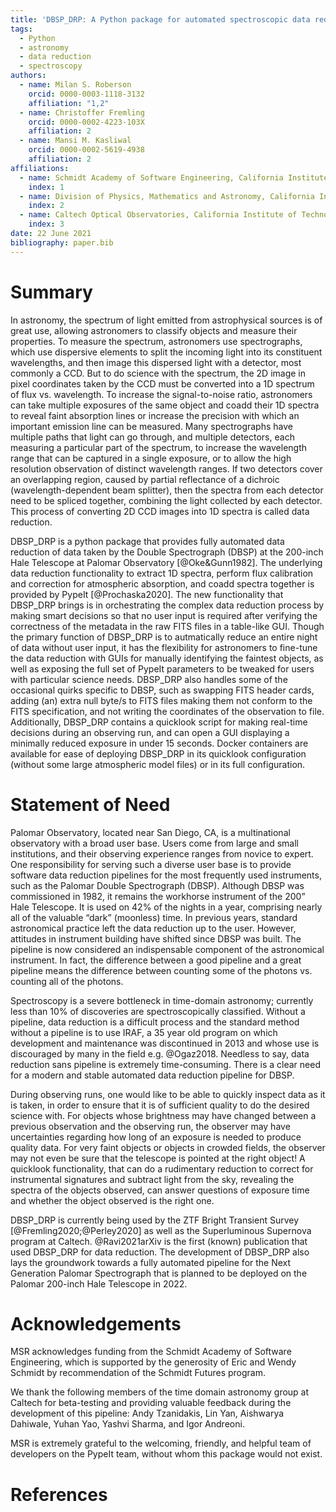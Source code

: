 ```yaml
---
title: 'DBSP_DRP: A Python package for automated spectroscopic data reduction of DBSP data'
tags:
  - Python
  - astronomy
  - data reduction
  - spectroscopy
authors:
  - name: Milan S. Roberson
    orcid: 0000-0003-1118-3132
    affiliation: "1,2"
  - name: Christoffer Fremling
    orcid: 0000-0002-4223-103X
    affiliation: 2
  - name: Mansi M. Kasliwal
    orcid: 0000-0002-5619-4938
    affiliation: 2
affiliations:
  - name: Schmidt Academy of Software Engineering, California Institute of Technology
    index: 1
  - name: Division of Physics, Mathematics and Astronomy, California Institute of Technology
    index: 2
  - name: Caltech Optical Observatories, California Institute of Technology
    index: 3
date: 22 June 2021
bibliography: paper.bib
---
```


# Summary

<!--
A summary describing the high-level functionality and purpose of the software for a diverse, non-specialist audience.
-->

In astronomy, the spectrum of light emitted from astrophysical sources is of
great use, allowing astronomers to classify objects and measure their
properties.
To measure the spectrum, astronomers use spectrographs, which use dispersive
elements to split the incoming light into its constituent wavelengths, and then
image this dispersed light with a detector, most commonly a CCD.
But to do science with the spectrum, the 2D image in pixel coordinates taken by
the CCD must be converted into a 1D spectrum of flux vs. wavelength.
To increase the signal-to-noise ratio, astronomers can take multiple exposures
of the same object and coadd their 1D spectra to reveal faint absorption lines
or increase the precision with which an important emission line can be measured.
Many spectrographs have multiple paths that light can go through, and multiple
detectors, each measuring a particular part of the spectrum, to increase the
wavelength range that can be captured in a single exposure, or to allow the
high resolution observation of distinct wavelength ranges.
If two detectors cover an overlapping region, caused by partial reflectance of
a dichroic (wavelength-dependent beam splitter), then the spectra from each
detector need to be spliced together, combining the light collected by each
detector.
This process of converting 2D CCD images into 1D spectra is called data
reduction.

DBSP_DRP is a python package that provides fully automated data reduction of
data taken by the Double Spectrograph (DBSP) at the 200-inch Hale Telescope at
Palomar Observatory [@Oke&Gunn1982].
The underlying data reduction functionality to extract 1D spectra, perform flux
calibration and correction for atmospheric absorption, and coadd spectra
together is provided by PypeIt [@Prochaska2020].
The new functionality that DBSP_DRP brings is in orchestrating the complex data
reduction process by making smart decisions so that no user input is required
after verifying the correctness of the metadata in the raw FITS files in a
table-like GUI.
Though the primary function of DBSP_DRP is to autmatically reduce an entire
night of data without user input, it has the flexibility for astronomers to
fine-tune the data reduction with GUIs for manually identifying the faintest
objects, as well as exposing the full set of PypeIt parameters to be tweaked
for users with particular science needs.
DBSP_DRP also handles some of the occasional quirks specific to DBSP, such as
swapping FITS header cards, adding (an) extra null byte/s to FITS files making
them not conform to the FITS specification, and not writing the coordinates of
the observation to file.
Additionally, DBSP_DRP contains a quicklook script for making real-time
decisions during an observing run, and can open a GUI displaying a minimally
reduced exposure in under 15 seconds.
Docker containers are available for ease of deploying DBSP_DRP in its quicklook
configuration (without some large atmospheric model files) or in its full
configuration.

# Statement of Need

<!--
A Statement of Need section that clearly illustrates the research purpose of the software.
-->

Palomar Observatory, located near San Diego, CA, is a multinational observatory
with a broad user base.
Users come from large and small institutions, and their observing experience
ranges from novice to expert.
One responsibility for serving such a diverse user base is to provide software
data reduction pipelines for the most frequently used instruments, such as the
Palomar Double Spectrograph (DBSP).
Although DBSP was commissioned in 1982, it remains the workhorse instrument of
the 200” Hale Telescope.
It is used on 42% of the nights in a year, comprising nearly all of the
valuable “dark” (moonless) time.
In previous years, standard astronomical practice left the data reduction up to
the user.
However, attitudes in instrument building have shifted since DBSP was built.
The pipeline is now considered an indispensable component of the astronomical
instrument.
In fact, the difference between a good pipeline and a great pipeline means the
difference between counting some of the photons vs. counting all of the photons.

Spectroscopy is a severe bottleneck in time-domain astronomy; currently less
than 10% of discoveries are spectroscopically classified.
Without a pipeline, data reduction is a difficult process and the standard
method without a pipeline is to use IRAF, a 35 year old program on which
development and maintenance was discontinued in 2013 and whose use is
discouraged by many in the field e.g. @Ogaz2018.
Needless to say, data reduction sans pipeline is extremely time-consuming.
There is a clear need for a modern and stable automated data reduction pipeline
for DBSP.

During observing runs, one would like to be able to quickly inspect data as it
is taken, in order to ensure that it is of sufficient quality to do the desired
science with.
For objects whose brightness may have changed between a
previous observation and the observing run, the observer may have uncertainties
regarding how long of an exposure is needed to produce quality data.
For very faint objects or objects in crowded fields, the observer may not even
be sure that the telescope is pointed at the right object!
A quicklook functionality, that can do a rudimentary reduction to correct for
instrumental signatures and subtract light from the sky, revealing the spectra
of the objects observed, can answer questions of exposure time and whether the
object observed is the right one.

DBSP_DRP is currently being used by the ZTF Bright Transient Survey [@Fremling2020;@Perley2020]
as well as the Superluminous Supernova program at Caltech.
@Ravi2021arXiv is the first (known) publication that used DBSP_DRP for data
reduction.
The development of DBSP_DRP also lays the groundwork towards a fully automated
pipeline for the Next Generation Palomar Spectrograph that is planned to be
deployed on the Palomar 200-inch Hale Telescope in 2022.

# Acknowledgements

MSR acknowledges funding from the Schmidt Academy of Software Engineering,
which is supported by the generosity of Eric and Wendy Schmidt by
recommendation of the Schmidt Futures program.

We thank the following members of the time domain astronomy group at Caltech
for beta-testing and providing valuable feedback during the development of this
pipeline: Andy Tzanidakis, Lin Yan, Aishwarya Dahiwale, Yuhan Yao, Yashvi
Sharma, and Igor Andreoni.

MSR is extremely grateful to the welcoming, friendly, and helpful team of
developers on the PypeIt team, without whom this package would not exist.

# References
